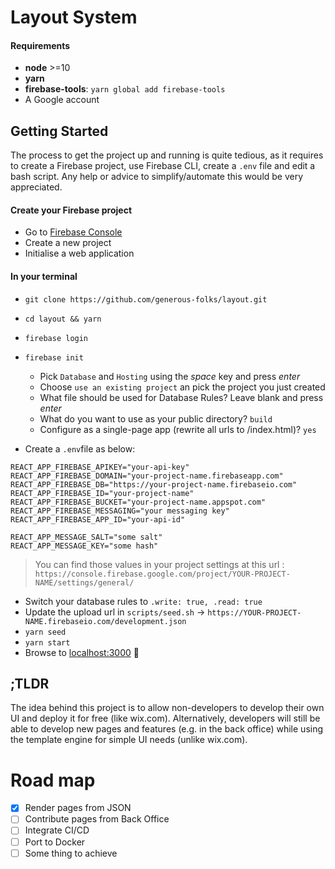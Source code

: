 # Layout System

#### Requirements

- **node** >=10
- **yarn**
- **firebase-tools**: `yarn global add firebase-tools`
- A Google account

## Getting Started

The process to get the project up and running is quite tedious, as it requires to create a Firebase project, use Firebase CLI, create a `.env` file and edit a bash script. Any help or advice to simplify/automate this would be very appreciated.

#### Create your Firebase project

- Go to [Firebase Console](https://console.firebase.google.com)
- Create a new project
- Initialise a web application

#### In your terminal

- `git clone https://github.com/generous-folks/layout.git`
- `cd layout && yarn`
- `firebase login`
- `firebase init`

  - Pick `Database` and `Hosting` using the _space_ key and press _enter_
  - Choose `use an existing project` an pick the project you just created
  - What file should be used for Database Rules? Leave blank and press _enter_
  - What do you want to use as your public directory? `build`
  - Configure as a single-page app (rewrite all urls to /index.html)? `yes`

- Create a `.env`file as below:

```env
REACT_APP_FIREBASE_APIKEY="your-api-key"
REACT_APP_FIREBASE_DOMAIN="your-project-name.firebaseapp.com"
REACT_APP_FIREBASE_DB="https://your-project-name.firebaseio.com"
REACT_APP_FIREBASE_ID="your-project-name"
REACT_APP_FIREBASE_BUCKET="your-project-name.appspot.com"
REACT_APP_FIREBASE_MESSAGING="your messaging key"
REACT_APP_FIREBASE_APP_ID="your-api-id"

REACT_APP_MESSAGE_SALT="some salt"
REACT_APP_MESSAGE_KEY="some hash"
```

> You can find those values in your project settings at this url : `https://console.firebase.google.com/project/YOUR-PROJECT-NAME/settings/general/`

- Switch your database rules to `.write: true, .read: true`
- Update the upload url in `scripts/seed.sh` -> `https://YOUR-PROJECT-NAME.firebaseio.com/development.json`
- `yarn seed`
- `yarn start`
- Browse to [localhost:3000](http://localhost:3000) :rocket:

## ;TLDR

The idea behind this project is to allow non-developers to develop their own UI and deploy it for free (like wix.com).
Alternatively, developers will still be able to develop new pages and features (e.g. in the back office) while using the template engine for simple UI needs (unlike wix.com).

# Road map

- [x] Render pages from JSON
- [ ] Contribute pages from Back Office
- [ ] Integrate CI/CD
- [ ] Port to Docker
- [ ] Some thing to achieve
